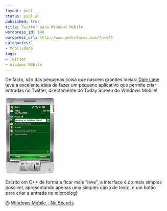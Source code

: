 ```yaml
---
layout: post
status: publish
published: true
title: Twitter para Windows Mobile
wordpress_id: 148
wordpress_url: http://www.pedrolamas.com/?p=148
categories:
- Mobilidade
tags:
- Twitter
- Windows Mobile
---
```

De facto, são das pequenas coisa que nascem grandes ideias: [Dale Lane](http://dalelane.co.uk/blog/?p=244) teve a excelente ideia de fazer um pequeno aplicativo que permite criar entradas no Twitter, directamente do Today Screen do Windows Mobile!

![Twitter for Windows Mobile](/wp-content/uploads/2008/05/twitter_for_windows_mobile.jpg "twitter_for_windows_mobile")

Escrito em C++ de forma a ficar mais "leve", a interface é do mais simples possível, apresentando apenas uma simples caixa de texto, e um botão para criar a entrada no microblog!

@ [Windows Mobile - No Secrets](http://msmvps.com/blogs/nunoluz/archive/2008/05/01/twit-today-twitter-plugin.aspx)
